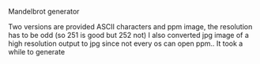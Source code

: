 Mandelbrot generator

Two versions are provided ASCII characters and ppm image, the resolution has to be odd (so 251 is good but 252 not) I also converted jpg image of a high resolution output to jpg since not every os can open ppm.. It took a while to generate